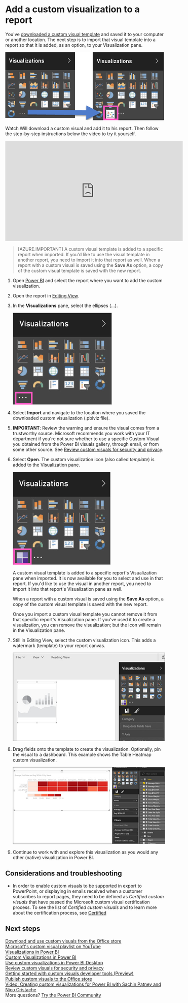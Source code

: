 <properties
   pageTitle="Add a custom visualization to a report"
   description="Add a custom visual to a Power BI report"
   services="powerbi"
   documentationCenter=""
   authors="mihart"
   manager="erikre"
   backup=""
   editor=""
   tags=""
  featuredVideoId="gido6wr5pvE"
  qualityFocus="no"
   qualityDate=""/>

<tags
   ms.service="powerbi"
   ms.devlang="NA"
   ms.topic="article"
   ms.tgt_pltfrm="NA"
   ms.workload="powerbi"
   ms.date="05/03/2017"
   ms.author="mihart"/>
# Add a custom visualization to a report

You've [downloaded a custom visual template](powerbi-custom-visuals-office-store.md) and saved it to your computer or another location.  The next step is to
import that visual template into a report so that it is added, as an option, to your Visualization pane.

![](media/powerbi-custom-visuals-add-to-report/pbi-custom-viz-icon.png)

Watch Will download a custom visual and add it to his report. Then follow the step-by-step instructions below the video to try it yourself.

<iframe width="560" height="315" src="https://www.youtube.com/embed/gido6wr5pvE" frameborder="0" allowfullscreen></iframe>

> [AZURE.IMPORTANT] A custom visual template is added to a specific report when imported. If you'd like to use the visual template in another report, you need to import it into that report as well. When a report with a custom visual is saved using the **Save As** option, a copy of the custom visual template is saved with the new report.

1. Open [Power BI](http://app.powerbi.com) and select the report where you want to add the custom visualization.  

2.  Open the report in [Editing View](powerbi-service-interact-with-a-report-in-editing-view.md).

2. In the **Visualizations** pane, select the ellipses (...).

    ![](media/powerbi-custom-visuals-add-to-report/PBI_customVizEllipses.jpg)

3. Select **Import** and navigate to the location where you saved the downloaded custom visualization (.pbiviz file).

4. **IMPORTANT**: Review the warning and ensure the visual comes from a trustworthy source. Microsoft recommends you work with your IT department if you're not sure whether to
use a specific Custom Visual you obtained from the Power BI visuals gallery, through email, or from some other source.
See [Review custom visuals for security and privacy](powerbi-custom-visuals-review-for-security-and-privacy.md).

5. Select **Open**. The custom visualization icon (also called *template*) is added to the Visualization pane.

    ![](media/powerbi-custom-visuals-add-to-report/PBI_customVizAddedIcon.jpg)

    A custom visual template is added to a specific report's Visualization pane when imported. It is now available for you to select and use in that report.
    If you'd like to use the visual in another report, you need to import it into that report's Visualization pane as well.

    When a report with a custom visual is saved using the **Save As** option, a copy of the custom visual template is saved with the new report.

    Once you import a custom visual template you cannot remove it from that specific report's Visualization pane. If you've used it
    to create a visualization, you can remove the visualization; but the icon will remain in the Visualization pane.

6. Still in Editing View, select the custom visualization icon.  This adds a watermark (template) to your report canvas.

    ![](media/powerbi-custom-visuals-add-to-report/PBI_template.jpg)

7. Drag fields onto the template to create the visualization. Optionally, pin the visual to a dashboard. This example shows the Table Heatmap custom visualization.

    ![](media/powerbi-custom-visuals-add-to-report/PBI_customVizAdded.jpg)

8. Continue to work with and explore this visualization as you would any other (native) visualization in Power BI.

##    Considerations and troubleshooting

-    In order to enable custom visuals to be supported in export to PowerPoint, or displaying in emails received when a customer subscribes to report pages, they need to be defined as *Certified custom visuals* that have passed the Microsoft custom visual certification process.  To see the list of *Certified custom visuals* and to learn more about the certification process, see [Certified](powerbi-custom-visuals-register.md)

## Next steps

[Download and use custom visuals from the Office store](powerbi-custom-visuals-office-store.md)  
[Microsoft's custom visual playlist on YouTube](https://www.youtube.com/playlist?list=PL1N57mwBHtN1vIjfvuBIzZllrmKo-Vz6x)  
[Visualizations in Power BI](powerbi-service-visualizations-for-reports.md)  
[Custom Visualizations in Power BI](powerbi-custom-visuals.md)  
[Use custom visualizations in Power BI Desktop](powerbi-custom-visuals-use.md)  
[Review custom visuals for security and privacy](powerbi-custom-visuals-review-for-security-and-privacy.md)  
[Getting started with custom visuals developer tools (Preview)](powerbi-custom-visuals-getting-started-with-developer-tools.md)  
[Publish custom visuals to the Office store](powerbi-developer-office-store.md)  
[Video: Creating custom visualizations for Power BI with Sachin Patney and Nico Cristache](https://www.youtube.com/watch?v=kULc2VbwjCc)  
More questions? [Try the Power BI Community](http://community.powerbi.com/)
